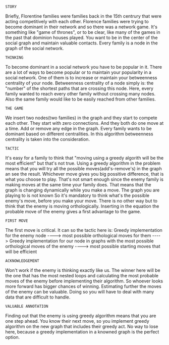     STORY
Briefly, Florentine families were families back in the 15th centrury that were acting competitively with each other.
Florence families were trying to become dominant in their network and so there was a network game. 
It's something like "game of thrones", or to be clear, like many of the games in the past that dominion houses played.
You want to be in the center of the social graph and maintain valuable contacts.
Every family is a node in the graph of the social network. 
          
    THINKING
To become dominant in a social network you have to be popular in it.
There are a lot of ways to become popular or to maintain your popularity in a social network.
One of them is to increase or maintain your betweenness centrality of your node.
Betweenness centrality of a node simply is: the "number" of the shortest paths that are crossing this node.
Here, every family wanted to reach every other family without crossing many nodes.
Also the same family would like to be easily reached from other families. 

    THE GAME
We insert two nodes(two families) in the graph and they start to compete each other.
They start with zero connections. And they both do one move at a time. Add or remove any edge in the graph.
Every family wants to be dominant based on different centralities. In this algorithm betweenness centrality is taken into the consideration.

    TACTIC
It's easy for a family to think that "moving using a greedy algorith will be the most efficient" but that's not true.
Using a greedy algorithm in the problem means that you will try all the possible moves(add's-remove's) in the graph an see the result.
Whichever move gives you big possitive difference, that is what you choose to play.
That's not smart enough since the enemy family is making moves at the same time your family does. That means that the graph is changing dynamically while you make a move. The graph you are playing to is not known
So it's mandatory to think what's the possible enemy's move, before you make your move. There is no other way but to think that the enemy is moving orthologically.
Inserting in the equation the probable move of the enemy gives a first advantage to the game.

    FIRST MOVE
The first move is critical. It can so the tactic here is:
Greedy implementation for the enemy node ----> most possible orthological moves for them ---->
Greedy implementation for our node in graphs with the most possible orthological moves of the enemy ----> most possible starting moves that will be efficient

    ACKNOWLEDGEMENT
Won't work if the enemy is thinking exactly like us. The winner here will be the one that has the most nested loops and calculating the most probable moves of the enemy before implementing their algorithm.
So whoever looks more forward has bigger chances of winning. Estimating further the moves of the enemy can be valuable.
Doing so you will have to deal with many data that are difficult to handle.

    VALUABLE ANNOTATION
Finding out that the enemy is using greedy algorithm means that you are one step ahead. You know their next move, so you implement greedy algorithm on the new graph that includes their greedy act. No way to lose here, because a greedy implementation in a knowned graph is the perfect option.
